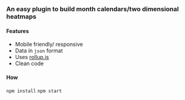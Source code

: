 ### An easy plugin to build month calendars/two dimensional heatmaps

#### Features
- Mobile friendly/ responsive
- Data in `json` format
- Uses [rollup.js](https://github.com/rollup/rollup)
- Clean code

#### How
`npm install`
`npm start`
